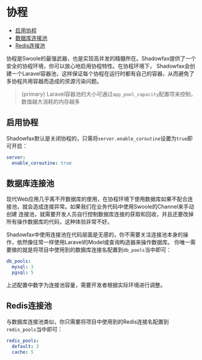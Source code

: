 # 协程

- [启用协程](#enable)
- [数据库连接池](#db-pools)
- [Redis连接池](#redis-pools)

协程是Swoole的最强武器，也是实现高并发的精髓所在。Shadowfax提供了一个安全的协程环境，你可以放心地启用协程特性。在协程环境下，
Shadowfax会创建一个Laravel容器池，这样保证每个协程在运行时都有自己的容器，从而避免了多协程共用容器而造成的资源污染问题。

> {primary} Laravel容器池的大小可通过`app_pool_capacity`配置项来控制，数值越大消耗的内存越多

<a name="enable"></a>
## 启用协程

Shadowfax默认是关闭协程的，只需将`server.enable_coroutine`设置为`true`即可开启：

```yaml
server:
  enable_coroutine: true
```

<a name="db-pools"></a>
## 数据库连接池

现代Web应用几乎离不开数据库的使用，在协程环境下使用数据库如果不配合连接池，就会造成连接异常。如果我们在业务代码中使用Swoole的Channel来手动创建
连接池，就需要开发人员自行控制数据库连接的获取和回收，并且还要改掉所有操作数据库的代码，这种体验非常不好。

Shadowfax中使用连接池在代码层面是无感的，你不需要关注连接池本身的操作，依然像往常一样使用Laravel的Model或查询构造器来操作数据库。
你唯一需要做的就是将项目中使用到的数据库连接名配置到`db_pools`当中即可：

```yaml
db_pools:
  mysql: 3
  pgsql: 5
```

上述配置中数字为连接池容量，需要开发者根据实际环境进行调整。

<a name="redis-pools"></a>
## Redis连接池

与数据库连接池类似，你只需要将项目中使用到的Redis连接名配置到`redis_pools`当中即可：

```yaml
redis_pools:
  default: 3
  cache: 5
```
